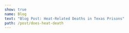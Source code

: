```yaml
---
show: true
name: Blog
text: "Blog Post: Heat-Related Deaths in Texas Prisons"
path: /post/does-heat-death
---
```

